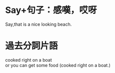 # Say+句子：感嘆，哎呀  
Say,that is a nice looking beach.  
# 過去分詞片語    
cooked right on a boat  
or you can get some food (cooked right on a boat.)  

